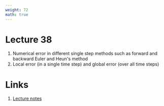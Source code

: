 ```yaml
---
weight: 72
math: true
---
```


# Lecture 38
1. Numerical error in different single step methods such as forward and backward Euler and Heun's method
2. Local error (in a single time step) and global error (over all time steps)

# Links
1. [Lecture notes](Lecture-38.pdf)

